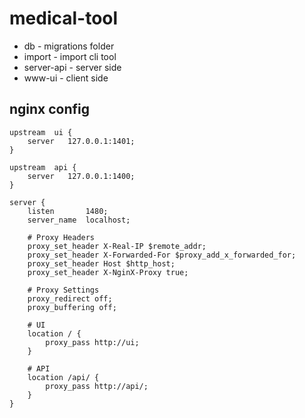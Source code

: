 # medical-tool

* db - migrations folder
* import - import cli tool
* server-api - server side
* www-ui - client side

## nginx config

```
upstream  ui {
    server   127.0.0.1:1401;
}

upstream  api {
    server   127.0.0.1:1400;
}

server {
    listen       1480;
    server_name  localhost;

    # Proxy Headers
    proxy_set_header X-Real-IP $remote_addr;
    proxy_set_header X-Forwarded-For $proxy_add_x_forwarded_for;
    proxy_set_header Host $http_host;
    proxy_set_header X-NginX-Proxy true;

    # Proxy Settings
    proxy_redirect off; 
    proxy_buffering off;

    # UI
    location / {
        proxy_pass http://ui;
    }

    # API
    location /api/ {
        proxy_pass http://api/;
    }
}
```
